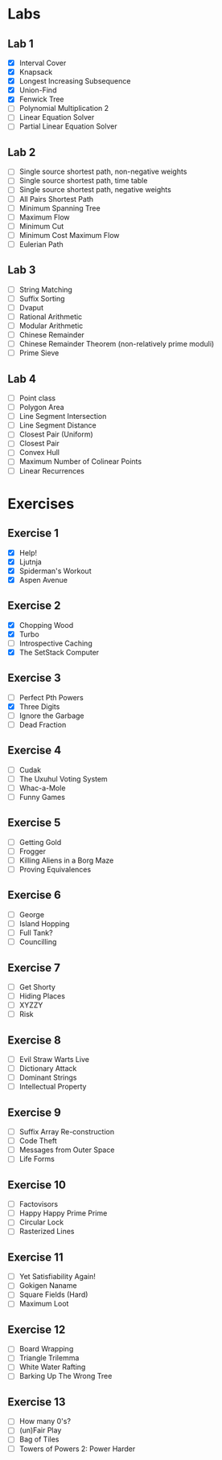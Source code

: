 # Labs

## Lab 1
- [x] Interval Cover
- [x] Knapsack
- [x] Longest Increasing Subsequence
- [x] Union-Find
- [x] Fenwick Tree
- [ ] Polynomial Multiplication 2
- [ ] Linear Equation Solver
- [ ] Partial Linear Equation Solver

## Lab 2
- [ ] Single source shortest path, non-negative weights
- [ ] Single source shortest path, time table
- [ ] Single source shortest path, negative weights
- [ ] All Pairs Shortest Path
- [ ] Minimum Spanning Tree
- [ ] Maximum Flow
- [ ] Minimum Cut
- [ ] Minimum Cost Maximum Flow
- [ ] Eulerian Path

## Lab 3
- [ ] String Matching
- [ ] Suffix Sorting
- [ ] Dvaput
- [ ] Rational Arithmetic
- [ ] Modular Arithmetic
- [ ] Chinese Remainder
- [ ] Chinese Remainder Theorem (non-relatively prime moduli)
- [ ] Prime Sieve

## Lab 4
- [ ] Point class
- [ ] Polygon Area
- [ ] Line Segment Intersection
- [ ] Line Segment Distance
- [ ] Closest Pair (Uniform)
- [ ] Closest Pair
- [ ] Convex Hull
- [ ] Maximum Number of Colinear Points
- [ ] Linear Recurrences

# Exercises

## Exercise 1
- [x] Help!
- [x] Ljutnja
- [x] Spiderman's Workout
- [x] Aspen Avenue

## Exercise 2
- [x] Chopping Wood
- [x] Turbo
- [ ] Introspective Caching
- [x] The SetStack Computer

## Exercise 3
- [ ] Perfect Pth Powers
- [x] Three Digits
- [ ] Ignore the Garbage
- [ ] Dead Fraction

## Exercise 4
- [ ] Cudak
- [ ] The Uxuhul Voting System
- [ ] Whac-a-Mole
- [ ] Funny Games

## Exercise 5
- [ ] Getting Gold
- [ ] Frogger
- [ ] Killing Aliens in a Borg Maze
- [ ] Proving Equivalences

## Exercise 6
- [ ] George
- [ ] Island Hopping
- [ ] Full Tank?
- [ ] Councilling

## Exercise 7
- [ ] Get Shorty
- [ ] Hiding Places
- [ ] XYZZY
- [ ] Risk

## Exercise 8
- [ ] Evil Straw Warts Live
- [ ] Dictionary Attack
- [ ] Dominant Strings
- [ ] Intellectual Property

## Exercise 9
- [ ] Suffix Array Re-construction
- [ ] Code Theft
- [ ] Messages from Outer Space
- [ ] Life Forms

## Exercise 10
- [ ] Factovisors
- [ ] Happy Happy Prime Prime
- [ ] Circular Lock
- [ ] Rasterized Lines

## Exercise 11
- [ ] Yet Satisfiability Again!
- [ ] Gokigen Naname
- [ ] Square Fields (Hard)
- [ ] Maximum Loot

## Exercise 12
- [ ] Board Wrapping
- [ ] Triangle Trilemma
- [ ] White Water Rafting
- [ ] Barking Up The Wrong Tree

## Exercise 13
- [ ] How many 0's?
- [ ] (un)Fair Play
- [ ] Bag of Tiles
- [ ] Towers of Powers 2: Power Harder